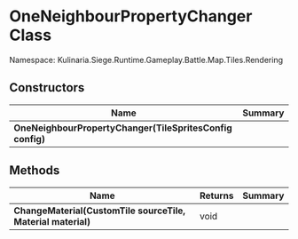 # OneNeighbourPropertyChanger Class

Namespace: Kulinaria.Siege.Runtime.Gameplay.Battle.Map.Tiles.Rendering


## Constructors

| Name | Summary |
|---|---|
| **OneNeighbourPropertyChanger(TileSpritesConfig config)** |  |
## Methods

| Name | Returns | Summary |
|---|---|---|
| **ChangeMaterial(CustomTile sourceTile, Material material)** | void |  |
